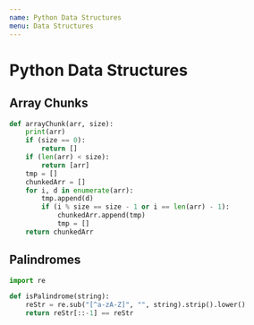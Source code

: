 ```yaml
---
name: Python Data Structures
menu: Data Structures
---
```


# Python Data Structures

## Array Chunks

```python
def arrayChunk(arr, size):
    print(arr)
    if (size == 0):
        return []
    if (len(arr) < size):
        return [arr]
    tmp = []
    chunkedArr = []
    for i, d in enumerate(arr):
        tmp.append(d)
        if (i % size == size - 1 or i == len(arr) - 1):
            chunkedArr.append(tmp)
            tmp = []
    return chunkedArr
```

## Palindromes

```python
import re

def isPalindrome(string):
    reStr = re.sub("[^a-zA-Z]", "", string).strip().lower()
    return reStr[::-1] == reStr
```
